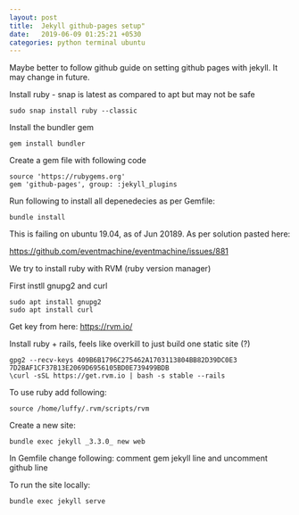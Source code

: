 ```yaml
---
layout: post
title:  Jekyll github-pages setup"
date:   2019-06-09 01:25:21 +0530
categories: python terminal ubuntu
---
```


Maybe better to follow github guide on setting github pages with jekyll. It may change in future. 

Install ruby - snap is latest as compared to apt but may not be safe

```
sudo snap install ruby --classic
```

Install the bundler gem

```
gem install bundler
```

Create a gem file with following code
```
source 'https://rubygems.org'
gem 'github-pages', group: :jekyll_plugins
```

Run following to install all depenedecies as per Gemfile:
```
bundle install
```

This is failing on ubuntu 19.04, as of Jun 20189. As per solution pasted here:


https://github.com/eventmachine/eventmachine/issues/881


We try to install ruby with RVM (ruby version manager)

First instll gnupg2 and curl
```
sudo apt install gnupg2
sudo apt install curl
```

Get key from here: https://rvm.io/

Install ruby + rails, feels like overkill to just build one static site (?)

```
gpg2 --recv-keys 409B6B1796C275462A1703113804BB82D39DC0E3 7D2BAF1CF37B13E2069D6956105BD0E739499BDB
\curl -sSL https://get.rvm.io | bash -s stable --rails
```

To use ruby add following:
```
source /home/luffy/.rvm/scripts/rvm
```

Create a new site:
```
bundle exec jekyll _3.3.0_ new web
```

In Gemfile change following: comment gem jekyll line and uncomment github line

To run the site locally:
```
bundle exec jekyll serve
```
